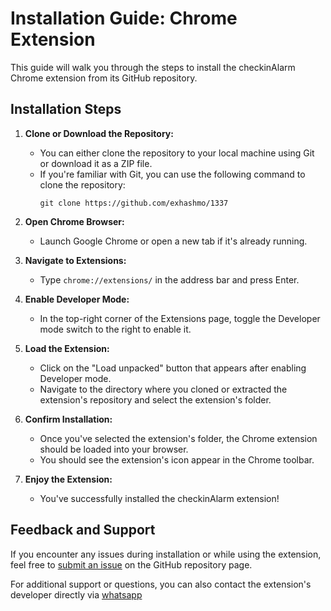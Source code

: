 # Installation Guide: Chrome Extension

This guide will walk you through the steps to install the checkinAlarm Chrome extension from its GitHub repository.

## Installation Steps

1. **Clone or Download the Repository:**

   - You can either clone the repository to your local machine using Git or download it as a ZIP file.
   - If you're familiar with Git, you can use the following command to clone the repository:
     ```
     git clone https://github.com/exhashmo/1337
     ```
2. **Open Chrome Browser:**

   - Launch Google Chrome or open a new tab if it's already running.
3. **Navigate to Extensions:**

   - Type `chrome://extensions/` in the address bar and press Enter.
4. **Enable Developer Mode:**

   - In the top-right corner of the Extensions page, toggle the Developer mode switch to the right to enable it.
5. **Load the Extension:**

   - Click on the "Load unpacked" button that appears after enabling Developer mode.
   - Navigate to the directory where you cloned or extracted the extension's repository and select the extension's folder.
6. **Confirm Installation:**

   - Once you've selected the extension's folder, the Chrome extension should be loaded into your browser.
   - You should see the extension's icon appear in the Chrome toolbar.
7. **Enjoy the Extension:**

   - You've successfully installed the checkinAlarm  extension! 

## Feedback and Support

If you encounter any issues during installation or while using the extension, feel free to [submit an issue](https://github.com/exhashmo/1337/issues) on the GitHub repository page.

For additional support or questions, you can also contact the extension's developer directly via [whatsapp](https://wa.me/212771681446)


